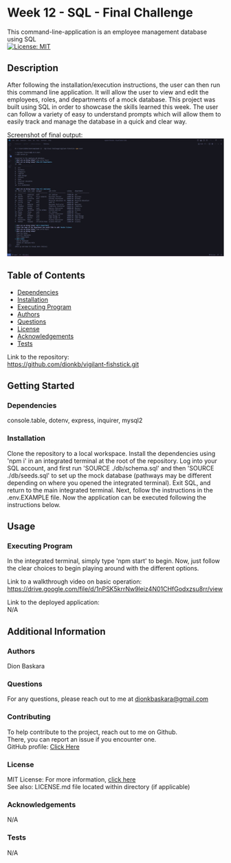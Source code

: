 # Week 12 - SQL - Final Challenge

  This command-line-application is an employee management database using SQL  
  [![License: MIT](https://img.shields.io/badge/License-MIT-yellow.svg)](https://opensource.org/licenses/MIT)

  ## Description

  After following the installation/execution instructions, the user can then run this command line application. It will allow the user to view and edit the employees, roles, and departments of a mock database. This project was built using SQL in order to showcase the skills learned this week. The user can follow a variety of easy to understand prompts which will allow them to easily track and manage the database in a quick and clear way.

  Screenshot of final output:  
  ![screenshot or gif](assets/screenshot.jpg)

  ## Table of Contents
  * [Dependencies](#dependencies)
  * [Installation](#installation)
  * [Executing Program](#execution)
  * [Authors](#authors)
  * [Questions](#questions)
  * [License](#license)
  * [Acknowledgements](#acknowledgements)
  * [Tests](#tests)

  Link to the repository:  
  https://github.com/dionkb/vigilant-fishstick.git

  ## Getting Started

  ### Dependencies
  console.table, dotenv, express, inquirer, mysql2

  ### Installation
  Clone the repository to a local workspace. Install the dependencies using 'npm i' in an integrated terminal at the root of the repository. Log into your SQL account, and first run 'SOURCE ./db/schema.sql' and then 'SOURCE ./db/seeds.sql' to set up the mock database (pathways may be different depending on where you opened the integrated terminal). Exit SQL, and return to the main integrated terminal. Next, follow the instructions in the .env.EXAMPLE file. Now the application can be executed following the instructions below.

  ## Usage

  ### Executing Program
  In the integrated terminal, simply type 'npm start' to begin. Now, just follow the clear choices to begin playing around with the different options.  
  
  Link to a walkthrough video on basic operation: https://drive.google.com/file/d/1nPSK5krrNw9leiz4N01CHfGodxzsu8rr/view
  
  Link to the deployed application:  
  N/A

  ## Additional Information

  ### Authors
  Dion Baskara

  ### Questions
  For any questions, please reach out to me at dionkbaskara@gmail.com

  ### Contributing
  To help contribute to the project, reach out to me on Github.  
  There, you can report an issue if you encounter one.  
  GitHub profile: <a href="https://github.com/dionkb">Click Here</a>

  ### License  
  MIT License: For more information,  <a href="https://opensource.org/license/mit/">click here</a>  
  See also: LICENSE.md file located within directory (if applicable) 

  ### Acknowledgements
  N/A

  ### Tests
  N/A
  
